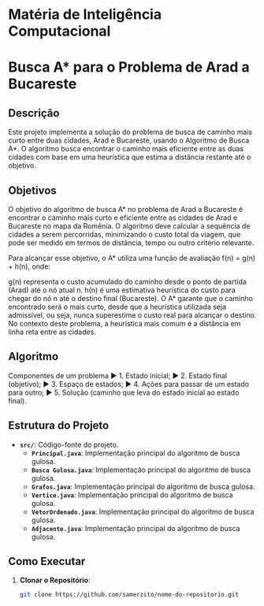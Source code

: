 # Matéria de Inteligência Computacional 

# Busca A* para o Problema de Arad a Bucareste

## Descrição

Este projeto implementa a solução do problema de busca de caminho mais curto entre duas cidades, Arad e Bucareste, usando o Algoritmo de Busca A*. 
O algoritmo busca encontrar o caminho mais eficiente entre as duas cidades com base em uma heurística que estima a distância restante até o objetivo.

## Objetivos

O objetivo do algoritmo de busca A* no problema de Arad a Bucareste é encontrar o caminho mais curto e eficiente entre as cidades de Arad e Bucareste no mapa da Romênia. O algoritmo deve calcular a sequência de cidades a serem percorridas, minimizando o custo total da viagem, que pode ser medido em termos de distância, tempo ou outro critério relevante.

Para alcançar esse objetivo, o A* utiliza uma função de avaliação f(n) = g(n) + h(n), onde:

g(n) representa o custo acumulado do caminho desde o ponto de partida (Arad) até o nó atual n.
h(n) é uma estimativa heurística do custo para chegar do nó n até o destino final (Bucareste).
O A* garante que o caminho encontrado será o mais curto, desde que a heurística utilizada seja admissível, ou seja, nunca superestime o custo real para alcançar o destino. No contexto deste problema, a heurística mais comum é a distância em linha reta entre as cidades.

## Algoritmo

Componentes de um problema 
► 1. Estado inicial; 
► 2. Estado final (objetivo); 
► 3. Espaço de estados; 
► 4. Ações para passar de um estado para outro; 
► 5. Solução (caminho que leva do estado inicial ao estado final).

## Estrutura do Projeto

- **`src/`**: Código-fonte do projeto.
	- **`Principal.java`**: Implementação principal do algoritmo de busca gulosa.
	- **`Busca Gulosa.java`**: Implementação principal do algoritmo de busca gulosa.
	- **`Grafos.java`**: Implementação principal do algoritmo de busca gulosa.
	- **`Vertice.java`**: Implementação principal do algoritmo de busca gulosa.
	- **`VetorOrdenado.java`**: Implementação principal do algoritmo de busca gulosa.
	- **`Adjacente.java`**: Implementação principal do algoritmo de busca gulosa.

## Como Executar

1. **Clonar o Repositório**:
   ```bash
   git clone https://github.com/samerzito/nome-do-repositorio.git
